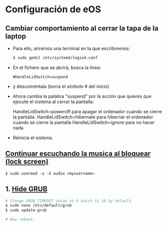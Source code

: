 # Configuración de eOS

## Cambiar comportamiento al cerrar la tapa de la laptop

* Para ello, ariremos una terminal en la que escribiremos:

  ```sh
  $ sudo gedit /etc/systemd/logind.conf
  ```

* En el fichero que se abrirá, busca la línea:

  `#HandleLidSwitch=suspend`

* y descoméntala (borra el símbolo # del inicio)

* Ahora cambia la palabra "suspend" por la acción que quieres que ejecute el sistema al cerrar la pantalla:

  HandleLidSwitch=poweroff para apagar el ordenador cuando se cierre la pantalla.
  HandleLidSwitch=hibernate para hibernar el ordenador cuando se cierre la pantalla
  HandleLidSwitch=ignore para no hacer nada

* Reinicia el sistema. 

## [Continuar escuchando la musica al bloquear (lock screen)](http://elementaryos.stackexchange.com/questions/3468/is-it-possible-to-continue-playing-music-even-system-gets-locked-for-inactivity)

```
$ sudo usermod -a -G audio <myusername>
```

## 1. [Hide GRUB](http://elementaryos.stackexchange.com/questions/3666/how-to-remove-or-hide-the-grub-boot-menu-in-elementary-os)

```sh
# Change GRUB_TIMEOUT value to 0 which is 10 by default.
$ sudo nano /etc/default/grub
$ sudo update-grub

# Now reboot.
```

